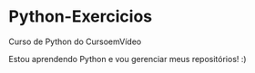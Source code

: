 # Python-Exercicios
 Curso de Python do CursoemVídeo

 Estou aprendendo Python e vou gerenciar meus repositórios!
 :)
